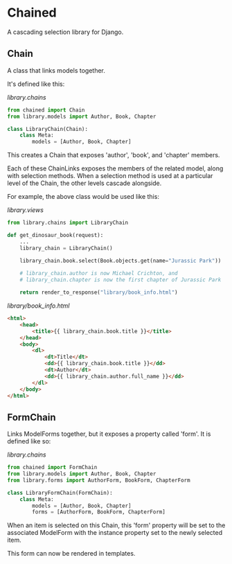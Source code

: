 Chained
=======

A cascading selection library for Django.

Chain
-----
A class that links models together.

It's defined like this:

_library.chains_
```python
from chained import Chain
from library.models import Author, Book, Chapter

class LibraryChain(Chain):
	class Meta:
		models = [Author, Book, Chapter]
```

This creates a Chain that exposes 'author', 'book', and 'chapter' members.

Each of these ChainLinks exposes the members of the related model, along with selection methods. When a selection method is used at a particular level of the Chain, the other levels cascade alongside.

For example, the above class would be used like this:

_library.views_
```python
from library.chains import LibraryChain

def get_dinosaur_book(request):
	...
	library_chain = LibraryChain()

	library_chain.book.select(Book.objects.get(name="Jurassic Park"))
	
	# library_chain.author is now Michael Crichton, and 
	# library_chain.chapter is now the first chapter of Jurassic Park

	return render_to_response("library/book_info.html")
```

_library/book_info.html_
```html
<html>
	<head>
		<title>{{ library_chain.book.title }}</title>
	</head>
	<body>
		<dl>
			<dt>Title</dt>
			<dd>{{ library_chain.book.title }}</dd>
			<dt>Author</dt>
			<dd>{{ library_chain.author.full_name }}</dd>
		</dl>
	</body>
</html>
```

FormChain
---------
Links ModelForms together, but it exposes a property called 'form'. It is defined like so:

_library.chains_
```python
from chained import FormChain
from library.models import Author, Book, Chapter
from library.forms import AuthorForm, BookForm, ChapterForm

class LibraryFormChain(FormChain):
	class Meta:
		models = [Author, Book, Chapter]
		forms = [AuthorForm, BookForm, ChapterForm]
```

When an item is selected on this Chain, this 'form' property will be set to the associated ModelForm with the instance property set to the newly selected item. 

This form can now be rendered in templates.